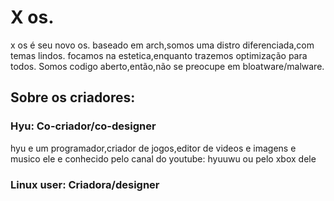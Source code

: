 # X os.
x os é seu novo os.
baseado em arch,somos uma distro diferenciada,com temas lindos.
focamos na estetica,enquanto trazemos optimização para todos.
Somos codigo aberto,então,não se preocupe em bloatware/malware.



## Sobre os criadores:
### Hyu: Co-criador/co-designer
hyu e um programador,criador de jogos,editor de videos e imagens e musico
ele e conhecido pelo canal do youtube: hyuuwu ou pelo xbox dele
### Linux user: Criadora/designer
